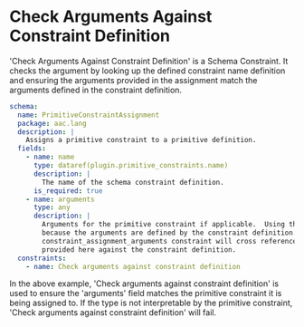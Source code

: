 # Check Arguments Against Constraint Definition
'Check Arguments Against Constraint Definition' is a Schema Constraint. 
It checks the argument by looking up the defined constraint name definition and ensuring the
arguments provided in the assignment match the arguments defined in the constraint definition.

```yaml
schema:
  name: PrimitiveConstraintAssignment
  package: aac.lang
  description: |
    Assigns a primitive constraint to a primitive definition.
  fields:
    - name: name
      type: dataref(plugin.primitive_constraints.name)
      description: |
        The name of the schema constraint definition.
      is_required: true
    - name: arguments
      type: any
      description: |
        Arguments for the primitive constraint if applicable.  Using the any type
        because the arguments are defined by the constraint definition.  The 
        constraint_assignment_arguments constraint will cross reference arguments
        provided here against the constraint definition.
  constraints:
    - name: Check arguments against constraint definition
```
In the above example, 'Check arguments against constraint definition' is used to ensure the 'arguments' field matches the primitive constraint it is being assigned to.  If the type is not interpretable by the primitive constraint, 'Check arguments against constraint definition' will fail.